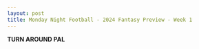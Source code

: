 ```yaml
---
layout: post
title: Monday Night Football - 2024 Fantasy Preview - Week 1
---
```


**TURN AROUND PAL**

<br/>
